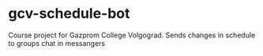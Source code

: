 # gcv-schedule-bot
Course project for Gazprom College Volgograd. Sends changes in schedule to groups chat in messangers
